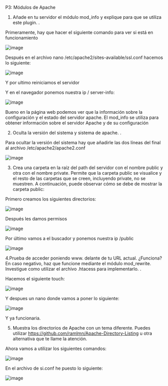 P3: Módulos de Apache 

 

1. Añade en tu servidor el módulo mod_info y explique para que se utiliza este plugin. . 

Primeramente, hay que hacer el siguiente comando para ver si está en funcionamiento

![image](https://github.com/EricCipresGonz/despliegue-de-aplicaciones-web/assets/144775307/5940a37f-1b75-4d68-aa1b-df3f6f4df3e1)


Después en el archivo nano /etc/apache2/sites-available/ssl.conf hacemos lo siguiente: 

![image](https://github.com/EricCipresGonz/despliegue-de-aplicaciones-web/assets/144775307/86ac9ec8-50ad-4db0-8219-94dfc9502a6f)

Y por ultimo reiniciamos el servidor 

Y en el navegador ponemos nuestra ip / server-info: 

![image](https://github.com/EricCipresGonz/despliegue-de-aplicaciones-web/assets/144775307/9b59802f-b563-4024-8f97-4b3c94f9ec91)

Bueno en la página web podemos ver que la información sobre la configuración y el estado del servidor apache. El mod_info se utiliza para obtener información sobre el servidor Apache y de su configuración  

2. Oculta la versión del sistema y sistema de apache. .  

Para ocultar la versión del sistema hay que añadirle las dos líneas del final al archivo /etc/apache2/apache2.conf 


![image](https://github.com/EricCipresGonz/despliegue-de-aplicaciones-web/assets/144775307/7e8faed1-a482-4202-a03a-8c7e0a844265)

3. Crea una carpeta en la raíz del path del servidor con el nombre public y otra con el nombre private. Permite que la carpeta public se visualice y el resto de las carpetas que se creen, incluyendo private, no se muestren. A continuación, puede observar cómo se debe de mostrar la carpeta public: 

 

Primero creamos los siguientes directorios:  

![image](https://github.com/EricCipresGonz/despliegue-de-aplicaciones-web/assets/144775307/41edb6de-a9bf-48cf-926a-cc6a65bc150a)

Después les damos permisos 


![image](https://github.com/EricCipresGonz/despliegue-de-aplicaciones-web/assets/144775307/8d9c384a-1e36-479b-9077-26379b1a5017)


Por último vamos a el buscador y ponemos nuestra ip /public 

![image](https://github.com/EricCipresGonz/despliegue-de-aplicaciones-web/assets/144775307/0b16749a-d3f2-4e33-b865-89cde7f48878)


4.Prueba de acceder poniendo www. delante de tu URL actual. ¿Funciona? En caso negativo, haz que funcione mediante el módulo mod_rewrite. Investigue como utilizar el archivo .htacess para implementarlo. .  

Hacemos el siguiente touch: 


![image](https://github.com/EricCipresGonz/despliegue-de-aplicaciones-web/assets/144775307/130967ff-ee57-498e-ad30-979cb37845e1)


Y despues un nano donde vamos a poner lo siguiente: 


![image](https://github.com/EricCipresGonz/despliegue-de-aplicaciones-web/assets/144775307/84f3b151-4250-4f90-ac33-1a7614ce0c4c)

Y ya funcionaria. 

 

 

5. Muestra los directorios de Apache con un tema diferente. Puedes utilizar https://github.com/ramlmn/Apache-Directory-Listing u otra alternativa que te llame la atención. 

 

Ahora vamos a utilizar los siguientes comandos: 

![image](https://github.com/EricCipresGonz/despliegue-de-aplicaciones-web/assets/144775307/84f6f115-2f02-4aab-85fc-e6c3c151d9fd)



En el archivo de si.conf he puesto lo siguiente: 

![image](https://github.com/EricCipresGonz/despliegue-de-aplicaciones-web/assets/144775307/9d39b5a1-d0d3-459c-bf89-529c3f280b77)

